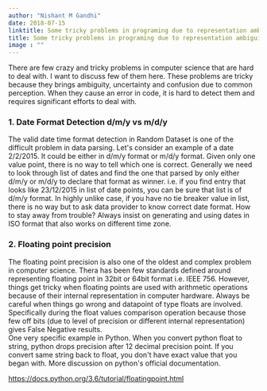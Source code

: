 ```yaml
---
author: "Nishant M Gandhi"
date: 2018-07-15
linktitle: Some tricky problems in programing due to representation ambiguity
title: Some tricky problems in programing due to representation ambiguity
image : ""
---
```


There are few crazy and tricky problems in computer science that are hard to deal with. I want to discuss few of them here.
These problems are tricky because they brings ambiguity, uncertainty and confusion due to common perception. When they cause an error in code, it is hard to detect them and requires significant efforts to deal with.

### **1. Date Format Detection d/m/y vs m/d/y**

The valid date time format detection in Random Dataset is one of the difficult problem in data parsing. Let's consider an example of a date 2/2/2015. It could be either in d/m/y format or m/d/y format. Given only one value point, there is no way to tell which one is correct. Generally we need to look through list of dates and find the one that parsed by only either d/m/y or m/d/y to declare that format as winner. i.e. if you find entry that looks like 23/12/2015 in list of date points, you can be sure that list is of d/m/y format. In highly unlike case, if you have no tie breaker value in list, there is no way but to ask data provider to know correct date format. How to stay away from trouble? Always insist on generating and using dates in ISO format that also works on different time zone.

### **2. Floating point precision**

The floating point precision is also one of the oldest and complex problem in computer science. Thera has been few standards defined around representing floating point in 32bit or 64bit format i.e. IEEE 756. However, things get tricky when floating points are used with arithmetic operations because of their internal representation in computer hardware. Always be careful when things go wrong and datapoint of type floats are involved. Specifically during the float values comparison operation because those few off bits (due to level of precision or different internal representation) gives False Negative results. <br/>
One very specific example in Python. When you convert python float to string, python drops precision after 12 decimal precision point. If you convert same string back to float, you don't have exact value that you began with.
More discussion on python's official documentation.

https://docs.python.org/3.6/tutorial/floatingpoint.html
